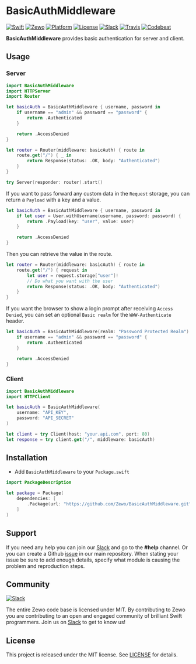 # BasicAuthMiddleware

[![Swift][swift-badge]][swift-url]
[![Zewo][zewo-badge]][zewo-url]
[![Platform][platform-badge]][platform-url]
[![License][mit-badge]][mit-url]
[![Slack][slack-badge]][slack-url]
[![Travis][travis-badge]][travis-url]
[![Codebeat][codebeat-badge]][codebeat-url]

**BasicAuthMiddleware** provides basic authentication for server and client.

## Usage

### Server

```swift
import BasicAuthMiddleware
import HTTPServer
import Router

let basicAuth = BasicAuthMiddleware { username, password in
	if username == "admin" && password == "password" {
		return .Authenticated
	}

	return .AccessDenied
}

let router = Router(middleware: basicAuth) { route in
	route.get("/") { _ in
		return Response(status: .OK, body: "Authenticated")
	}
}

try Server(responder: router).start()
```

If you want to pass forward any custom data in the `Request` storage, you can return a `Payload` with a key and a value.

```swift
let basicAuth = BasicAuthMiddleware { username, password in
	if let user = User.withUsername(username, password: password) {
		return .Payload(key: "user", value: user)
	}

	return .AccessDenied
}
```

Then you can retrieve the value in the route.

```swift
let router = Router(middleware: basicAuth) { route in
	route.get("/") { request in
		let user = request.storage["user"]!
		// Do what you want with the user
		return Response(status: .OK, body: "Authenticated")
	}
}
```

If you want the browser to show a login prompt after receiving `Access Denied`, you can set an optional `Basic realm` for the `WWW-Authenticate` header.

```swift
let basicAuth = BasicAuthMiddleware(realm: "Password Protected Realm") { username, password in
    if username == "admin" && password == "password" {
        return .Authenticated
    }

    return .AccessDenied
}
```

### Client

```swift
import BasicAuthMiddleware
import HTTPClient

let basicAuth = BasicAuthMiddleware(
	username: "API_KEY",
	password: "API_SECRET"
)

let client = try Client(host: "your.api.com", port: 80)
let response = try client.get("/", middleware: basicAuth)
```

## Installation

- Add `BasicAuthMiddleware` to your `Package.swift`

```swift
import PackageDescription

let package = Package(
	dependencies: [
		.Package(url: "https://github.com/Zewo/BasicAuthMiddleware.git", majorVersion: 0, minor: 5)
	]
)
```

## Support

If you need any help you can join our [Slack](http://slack.zewo.io) and go to the **#help** channel. Or you can create a Github [issue](https://github.com/Zewo/Zewo/issues/new) in our main repository. When stating your issue be sure to add enough details, specify what module is causing the problem and reproduction steps.

## Community

[![Slack][slack-image]][slack-url]

The entire Zewo code base is licensed under MIT. By contributing to Zewo you are contributing to an open and engaged community of brilliant Swift programmers. Join us on [Slack](http://slack.zewo.io) to get to know us!

## License

This project is released under the MIT license. See [LICENSE](LICENSE) for details.

[swift-badge]: https://img.shields.io/badge/Swift-3.0-orange.svg?style=flat
[swift-url]: https://swift.org
[zewo-badge]: https://img.shields.io/badge/Zewo-0.5-FF7565.svg?style=flat
[zewo-url]: http://zewo.io
[platform-badge]: https://img.shields.io/badge/Platforms-OS%20X%20--%20Linux-lightgray.svg?style=flat
[platform-url]: https://swift.org
[mit-badge]: https://img.shields.io/badge/License-MIT-blue.svg?style=flat
[mit-url]: https://tldrlegal.com/license/mit-license
[slack-image]: http://s13.postimg.org/ybwy92ktf/Slack.png
[slack-badge]: https://zewo-slackin.herokuapp.com/badge.svg
[slack-url]: http://slack.zewo.io
[travis-badge]: https://travis-ci.org/Zewo/BasicAuthMiddleware.svg?branch=master
[travis-url]: https://travis-ci.org/Zewo/BasicAuthMiddleware
[codebeat-badge]: https://codebeat.co/badges/a8045316-e11c-4d46-adbb-c887742d6c6e
[codebeat-url]: https://codebeat.co/projects/github-com-zewo-basicauthmiddleware